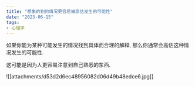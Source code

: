 ```yaml
---
title: "想象的到的情况更容易被高估发生的可能性"
date: "2023-06-15"
tags:
- 心理学
---
```


如果你能为某种可能发生的情况找到具体而合理的解释, 那么你通常会高估这种情况发生的可能性.

这可能是因为人更容易注意到自己熟悉的东西. 

![[attachments/d53d2d6ec48956082d06d49b48edce6.jpg]]